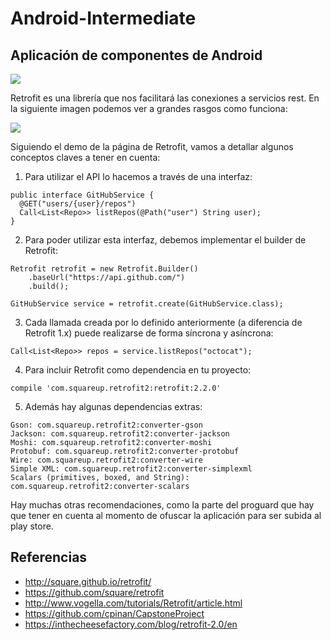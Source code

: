 # Android-Intermediate

## Aplicación de componentes de Android

<img src="https://i.ytimg.com/vi/PXn_-Jd1Zv8/hqdefault.jpg" />

Retrofit es una librería que nos facilitará las conexiones a servicios rest. En la siguiente imagen podemos ver a grandes rasgos como funciona:

<img src="https://i.ytimg.com/vi/3cN6aJmwMAg/maxresdefault.jpg" />

Siguiendo el demo de la página de Retrofit, vamos a detallar algunos conceptos claves a tener en cuenta:

1. Para utilizar el API lo hacemos a través de una interfaz:

```	
public interface GitHubService {
  @GET("users/{user}/repos")
  Call<List<Repo>> listRepos(@Path("user") String user);
}
```	

2. Para poder utilizar esta interfaz, debemos implementar el builder de Retrofit:

```	
Retrofit retrofit = new Retrofit.Builder()
    .baseUrl("https://api.github.com/")
    .build();

GitHubService service = retrofit.create(GitHubService.class);
```	

3. Cada llamada creada por lo definido anteriormente (a diferencia de Retrofit 1.x) puede realizarse de forma síncrona y asíncrona:

```
Call<List<Repo>> repos = service.listRepos("octocat");
```

4. Para incluir Retrofit como dependencia en tu proyecto:

```	
compile 'com.squareup.retrofit2:retrofit:2.2.0'
```	

5. Además hay algunas dependencias extras:

```
Gson: com.squareup.retrofit2:converter-gson
Jackson: com.squareup.retrofit2:converter-jackson
Moshi: com.squareup.retrofit2:converter-moshi
Protobuf: com.squareup.retrofit2:converter-protobuf
Wire: com.squareup.retrofit2:converter-wire
Simple XML: com.squareup.retrofit2:converter-simplexml
Scalars (primitives, boxed, and String): com.squareup.retrofit2:converter-scalars
```

Hay muchas otras recomendaciones, como la parte del proguard que hay que tener en cuenta al momento de ofuscar la aplicación para ser subida al play store. 

## Referencias

  - http://square.github.io/retrofit/
  - https://github.com/square/retrofit
  - http://www.vogella.com/tutorials/Retrofit/article.html
  - https://github.com/cpinan/CapstoneProject
  - https://inthecheesefactory.com/blog/retrofit-2.0/en
